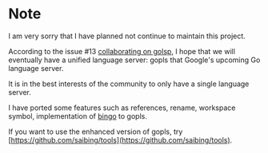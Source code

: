 # Note

I am very sorry that I have planned not continue to maintain this project. 

According to the issue #13 [collaborating on golsp](https://github.com/saibing/bingo/issues/13), I hope that we will eventually have a unified language server: 
gopls that Google's upcoming Go language server. 

It is in the best interests of the community to only have a single language server. 

I have ported some features such as references, rename, workspace symbol, implementation of [bingo](https://github.com/saibing/bingo)  to gopls.

If you want to use the enhanced version of gopls, try [https://github.com/saibing/tools](https://github.com/saibing/tools).


